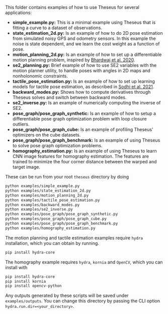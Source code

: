This folder contains examples of how to use Theseus for several applications:

- **simple_example.py:** This is a minimal example using Theseus that is fitting a curve to a dataset of observations.
- **state_estimation_2d.py:** Is an example of how to do 2D pose estimation from simulated
noisy GPS and odometry sensors. In this example the noise is state dependent, and we
learn the cost weight as a function of pose. 
- **motion_planning_2d.py:** Is an example of how to set up a differentiable motion planning
problem, inspired by [Bhardwaj et al. 2020](https://arxiv.org/pdf/1907.09591.pdf).
- **se2_planning.py:** Brief example of how to use SE2 variables with the motion planner
utility, to handle poses with angles in 2D maps and nonholonomic constraints.
- **tactile_pose_estimation.py:** Is an example of how to set up learning models for
tactile pose estimation, as described in [Sodhi et al. 2021](https://arxiv.org/abs/1705.10664).
- **backward_modes.py:** Shows how to compute derivatives through Theseus solves and switch between backward modes.
- **se2_inverse.py:** Is an example of numerically computing the inverse of SE2. 
- **pose_graph/pose_graph_synthetic:** Is an example of how to setup a differentiable pose graph optimization
problem with loop closure outliers.
- **pose_graph/pose_graph_cube:** Is an example of profiling Theseus' optimizers on the cube datasets.
- **pose_graph/pose_graph_benchmark:** Is an example of using Theseus to solve pose graph optimization problems.
- **homography_estimation.py:** Is an example of using Theseus to learn CNN image features for homography estimation.
The features are trained to minimize the four corner distance between the warped and target image.

These can be run from your root `theseus` directory by doing

```bash
python examples/simple_example.py
python examples/state_estimation_2d.py
python examples/motion_planning_2d.py
python examples/tactile_pose_estimation.py
python examples/backward_modes.py
python examples/se2_inverse.py
python examples/pose_graph/pose_graph_synthetic.py
python examples/pose_graph/pose_graph_cube.py
python examples/pose_graph/pose_graph_benchmark.py
python examples/homography_estimation.py
```

The motion planning and tactile estimation examples require `hydra` installation, which you can obtain by running.

```bash
pip install hydra-core
```

The homography example requires `hydra`, `kornia` and `OpenCV`, which you can install with

```bash
pip install hydra-core
pip install kornia
pip install opencv-python
```

Any outputs generated by these scripts will be saved under `examples/outputs`. You can change this directory by passing the CLI option `hydra.run.dir=<your_directory>`.
